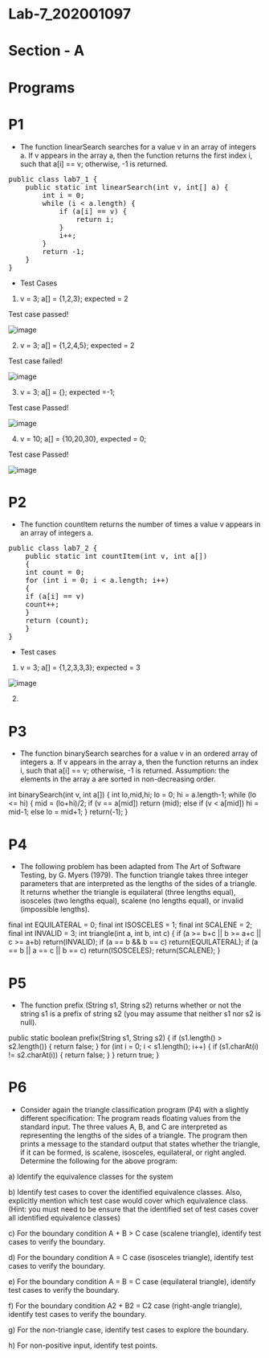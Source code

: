 # Lab-7_202001097

# Section - A


# Programs

# P1 
- The function linearSearch searches for a value v in an array of integers a. If v appears in the array
a, then the function returns the first index i, such that a[i] == v; otherwise, -1 is returned.
<pre>
public class lab7_1 {
	public static int linearSearch(int v, int[] a) {
	    int i = 0;
	    while (i < a.length) {
	        if (a[i] == v) {
	            return i;
	        }
	        i++;
	    }
	    return -1;
	}
}
</pre>

* Test Cases

1. v = 3; a[] = {1,2,3}; expected = 2

Test case passed!

![image](https://user-images.githubusercontent.com/123479469/231426798-50bef4db-d919-49d8-ba82-cccd5157cf6e.png)

2. v = 3; a[] = {1,2,4,5}; expected = 2

Test case failed!

![image](https://user-images.githubusercontent.com/123479469/231427614-cc32019d-b09a-49e5-b57a-b390b5f8e20d.png)

3. v = 3; a[] = {}; expected =-1;

Test case Passed!

![image](https://user-images.githubusercontent.com/123479469/231429497-3d842749-c599-4a83-bea4-56c6f834f690.png)

4. v = 10; a[] = {10,20,30}, expected = 0;

Test case Passed!

![image](https://user-images.githubusercontent.com/123479469/231430013-e83df95b-1729-40ea-b2a4-ffdcd63fb88c.png)


# P2 
- The function countItem returns the number of times a value v appears in an array of integers a.

<pre>
public class lab7_2 {
	public static int countItem(int v, int a[])
	{
	int count = 0;
	for (int i = 0; i < a.length; i++)
	{
	if (a[i] == v)
	count++;
	}
	return (count);
	}
}
</pre>

* Test cases

1. v = 3; a[] = {1,2,3,3,3}; expected = 3

![image](https://user-images.githubusercontent.com/123479469/231432035-788e9c27-f557-48d7-9255-3ad9e3579a53.png)

2. 

# P3 
- The function binarySearch searches for a value v in an ordered array of integers a. If v appears in
the array a, then the function returns an index i, such that a[i] == v; otherwise, -1 is returned.
Assumption: the elements in the array a are sorted in non-decreasing order.

int binarySearch(int v, int a[])
{
int lo,mid,hi;
lo = 0;
hi = a.length-1;
while (lo <= hi)
{
mid = (lo+hi)/2;
if (v == a[mid])
return (mid);
else if (v < a[mid])
hi = mid-1;
else
lo = mid+1;
}
return(-1);
}

# P4 
- The following problem has been adapted from The Art of Software Testing, by G. Myers (1979). The
function triangle takes three integer parameters that are interpreted as the lengths of the sides of a
triangle. It returns whether the triangle is equilateral (three lengths equal), isosceles (two lengths equal),
scalene (no lengths equal), or invalid (impossible lengths).

final int EQUILATERAL = 0;
final int ISOSCELES = 1;
final int SCALENE = 2;
final int INVALID = 3;
int triangle(int a, int b, int c)
{
if (a >= b+c || b >= a+c || c >= a+b)
return(INVALID);
if (a == b && b == c)
return(EQUILATERAL);
if (a == b || a == c || b == c)
return(ISOSCELES);
return(SCALENE);
}

# P5 
- The function prefix (String s1, String s2) returns whether or not the string s1 is a prefix
of string s2 (you may assume that neither s1 nor s2 is null).

public static boolean prefix(String s1, String s2)
{
if (s1.length() > s2.length())
{
return false;
}
for (int i = 0; i < s1.length(); i++)
{
if (s1.charAt(i) != s2.charAt(i))
{
return false;
}
}
return true;
}


# P6 
- Consider again the triangle classification program (P4) with a slightly different specification: The program
reads floating values from the standard input. The three values A, B, and C are interpreted as
representing the lengths of the sides of a triangle. The program then prints a message to the standard output
that states whether the triangle, if it can be formed, is scalene, isosceles, equilateral, or right angled.
Determine the following for the above program:

a) Identify the equivalence classes for the system

b) Identify test cases to cover the identified equivalence classes. Also, explicitly mention which test case would cover which equivalence class.
(Hint: you must need to be ensure that the identified set of test cases cover all identified equivalence classes)

c) For the boundary condition A + B > C case (scalene triangle), identify test cases to verify the boundary.

d) For the boundary condition A = C case (isosceles triangle), identify test cases to verify the boundary.

e) For the boundary condition A = B = C case (equilateral triangle), identify test cases to verify the boundary.

f) For the boundary condition A2 + B2 = C2 case (right-angle triangle), identify test cases to verify the boundary.

g) For the non-triangle case, identify test cases to explore the boundary.

h) For non-positive input, identify test points.
